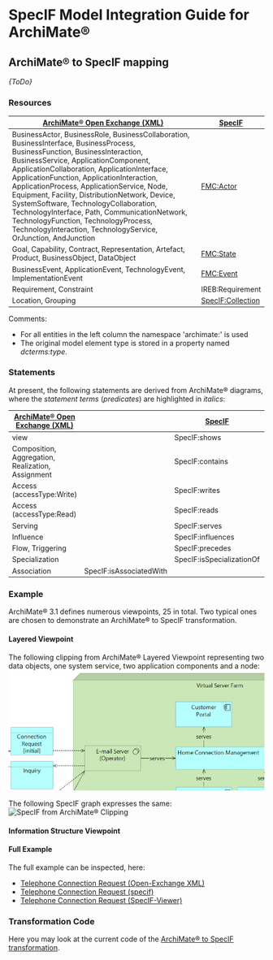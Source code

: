 ﻿# SpecIF Model Integration Guide for ArchiMate®

## ArchiMate® to SpecIF mapping

_{ToDo}_

### Resources

| [ArchiMate® Open Exchange (XML)](https://www.opengroup.org/xsd/archimate/) | [SpecIF](https://specif.de) |
| --- | --- |
| BusinessActor, BusinessRole, BusinessCollaboration, BusinessInterface, BusinessProcess, BusinessFunction, BusinessInteraction, BusinessService, ApplicationComponent, ApplicationCollaboration, ApplicationInterface, ApplicationFunction, ApplicationInteraction, ApplicationProcess, ApplicationService, Node, Equipment, Facility, DistributionNetwork, Device, SystemSoftware, TechnologyCollaboration, TechnologyInterface, Path, CommunicationNetwork, TechnologyFunction, TechnologyProcess, TechnologyInteraction, TechnologyService, OrJunction, AndJunction | [FMC:Actor](https://specif.de/apps/view#import=../examples/Vocabulary.specifz;view=doc;project=P-SpecIF-Vocabulary;node=N-4NoXVcSzSs07Htg4959SJnDEm0D) |
| Goal, Capability, Contract, Representation, Artefact, Product, BusinessObject, DataObject | [FMC:State](https://specif.de/apps/view#import=../examples/Vocabulary.specifz;view=doc;project=P-SpecIF-Vocabulary;node=N-yeUw4dc3iTxk7PHLdQo7efxLvBc) |
| BusinessEvent, ApplicationEvent, TechnologyEvent, ImplementationEvent | [FMC:Event](https://specif.de/apps/view#import=../examples/Vocabulary.specifz;view=doc;project=P-SpecIF-Vocabulary;node=N-8HwdIxFap0pTQ5JiE31I1BQJ15z) |
| Requirement, Constraint | IREB:Requirement |
| Location, Grouping | [SpecIF:Collection](https://specif.de/apps/view#import=../examples/Vocabulary.specifz;view=doc;project=P-SpecIF-Vocabulary;node=N-MCUw5EHwNYxa9wqMtctM4J2A2G8) |

Comments:
- For all entities in the left column the namespace 'archimate:' is used
- The original model element type is stored in a property named _dcterms:type_. 

### Statements

At present, the following statements are derived from ArchiMate® diagrams, where the _statement terms_ (_predicates_) are highlighted in _italics_:

| [ArchiMate® Open Exchange (XML)](https://www.opengroup.org/xsd/archimate/) |  | [SpecIF](https://specif.de) | Comment |
| --- | --- | --- | --- |
| view |  | SpecIF:shows |  |
| Composition, Aggregation, Realization, Assignment |  | SpecIF:contains | ArchiMate® calls it the 'unifying' concept |
| Access (accessType:Write) |  | SpecIF:writes |  |
| Access (accessType:Read) |  | SpecIF:reads |  |
| Serving|  | SpecIF:serves |  |
| Influence |  | SpecIF:influences |  |
| Flow, Triggering |  | SpecIF:precedes |  |
| Specialization |  | SpecIF:isSpecializationOf |  |
| Association | SpecIF:isAssociatedWith |  |  |

### Example

ArchiMate® 3.1 defines numerous viewpoints, 25 in total. Two typical ones are chosen to demonstrate an ArchiMate® to SpecIF transformation.

#### Layered Viewpoint

The following clipping from ArchiMate® Layered Viewpoint representing two data objects, one system service, two application components and a node:
![ArchiMate® Layered-View Clipping](./images/06_Archimate_clipping.png)

The following SpecIF graph expresses the same:
![SpecIF from ArchiMate® Clipping](./images/06_SpecIF_from_Archimate_clipping.png)

#### Information Structure Viewpoint


#### Full Example

The full example can be inspected, here:
- [Telephone Connection Request (Open-Exchange XML)](https://specif.de/examples/Telephone-Connection-Request.xml)
- [Telephone Connection Request (specif)](https://specif.de/examples/Telephone-Connection-Request.specif)
- [Telephone Connection Request (SpecIF-Viewer)](https://specif.de/apps/view#import=../examples/Telephone-Connection-Request.specif.zip)

### Transformation Code
Here you may look at the current code of the [ArchiMate® to SpecIF transformation](https://github.com/GfSE/Archimate-SpecIF-Bridge/blob/master/source/js/archimate2SpecIF.js).
